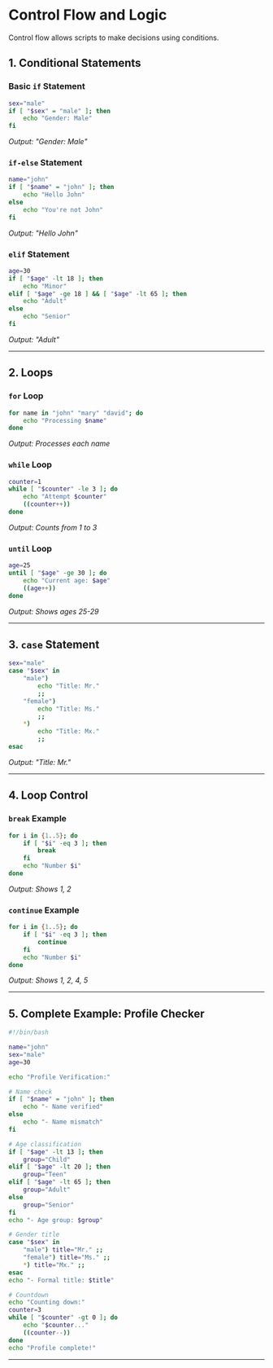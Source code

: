 # Control Flow and Logic
Control flow allows scripts to make decisions using conditions.

## **1. Conditional Statements**

### **Basic `if` Statement**
```bash
sex="male"
if [ "$sex" = "male" ]; then
    echo "Gender: Male"
fi
```
*Output: "Gender: Male"*

### **`if-else` Statement**
```bash
name="john"
if [ "$name" = "john" ]; then
    echo "Hello John"
else
    echo "You're not John"
fi
```
*Output: "Hello John"*

### **`elif` Statement**
```bash
age=30
if [ "$age" -lt 18 ]; then
    echo "Minor"
elif [ "$age" -ge 18 ] && [ "$age" -lt 65 ]; then
    echo "Adult"
else
    echo "Senior"
fi
```
*Output: "Adult"*

---

## **2. Loops**

### **`for` Loop**
```bash
for name in "john" "mary" "david"; do
    echo "Processing $name"
done
```
*Output: Processes each name*

### **`while` Loop**
```bash
counter=1
while [ "$counter" -le 3 ]; do
    echo "Attempt $counter"
    ((counter++))
done
```
*Output: Counts from 1 to 3*

### **`until` Loop**
```bash
age=25
until [ "$age" -ge 30 ]; do
    echo "Current age: $age"
    ((age++))
done
```
*Output: Shows ages 25-29*

---

## **3. `case` Statement**
```bash
sex="male"
case "$sex" in
    "male")
        echo "Title: Mr."
        ;;
    "female")
        echo "Title: Ms."
        ;;
    *)
        echo "Title: Mx."
        ;;
esac
```
*Output: "Title: Mr."*

---

## **4. Loop Control**

### **`break` Example**
```bash
for i in {1..5}; do
    if [ "$i" -eq 3 ]; then
        break
    fi
    echo "Number $i"
done
```
*Output: Shows 1, 2*

### **`continue` Example**
```bash
for i in {1..5}; do
    if [ "$i" -eq 3 ]; then
        continue
    fi
    echo "Number $i"
done
```
*Output: Shows 1, 2, 4, 5*

---

## **5. Complete Example: Profile Checker**
```bash
#!/bin/bash

name="john"
sex="male"
age=30

echo "Profile Verification:"

# Name check
if [ "$name" = "john" ]; then
    echo "- Name verified"
else
    echo "- Name mismatch"
fi

# Age classification
if [ "$age" -lt 13 ]; then
    group="Child"
elif [ "$age" -lt 20 ]; then
    group="Teen"
elif [ "$age" -lt 65 ]; then
    group="Adult"
else
    group="Senior"
fi
echo "- Age group: $group"

# Gender title
case "$sex" in
    "male") title="Mr." ;;
    "female") title="Ms." ;;
    *) title="Mx." ;;
esac
echo "- Formal title: $title"

# Countdown
echo "Counting down:"
counter=3
while [ "$counter" -gt 0 ]; do
    echo "$counter..."
    ((counter--))
done
echo "Profile complete!"
```

---
